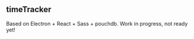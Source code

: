 timeTracker
-----------------------

Based on Electron + React + Sass + pouchdb.
Work in progress, not ready yet!